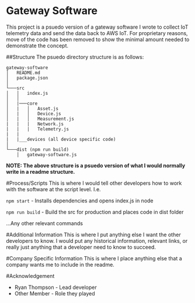 # Gateway Software
This project is a psuedo version of a gateway software I wrote to collect IoT telemetry data and send the data back to AWS IoT. For proprietary reasons, move of the code has been removed to show the minimal amount needed to demonstrate the concept.

##Structure
The psuedo directory structure is as follows:

```
gateway-software
│   README.md
│   package.json    
│
└───src
│   │   index.js
│   │
│   |───core
│   |   │   Asset.js
│   |   │   Device.js
│   |   │   Measurement.js
|   |   |   Network.js
|   |   |   Telemetry.js
|   |
|   |___devices (all device specific code)
│   
└───dist (npm run build)
    │   gateway-software.js
```

**NOTE: The above structure is a psuedo version of what I would normally write in a readme structure.**

#Process/Scripts
This is where I would tell other developers how to work with the software at the script level. I.e.

``` npm start ``` - Installs dependencies and opens index.js in node

``` npm run build ``` - Build the src for production and places code in dist folder

...Any other relevant commands


#Additional Information
This is where I put anything else I want the other developers to know. I would put any historical information, relevant links, or really just anything that a developer need to know to succeed.

#Company Specific Information
This is where I place anything else that a company wants me to include in the readme.


#Acknowledgement
* Ryan Thompson - Lead developer
* Other Member - Role they played
